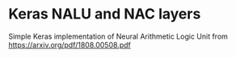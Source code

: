 # Keras NALU and NAC layers

Simple Keras implementation of Neural Arithmetic Logic Unit from https://arxiv.org/pdf/1808.00508.pdf

